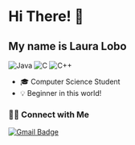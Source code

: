 <h1>Hi There! 👋</h1>

## My name is Laura Lobo
 ![Java](https://img.shields.io/badge/java-%23ED8B00.svg?style=for-the-badge&logo=openjdk&logoColor=white) ![C](https://img.shields.io/badge/c-%2300599C.svg?style=for-the-badge&logo=c&logoColor=white) ![C++](https://img.shields.io/badge/c++-%2300599C.svg?style=for-the-badge&logo=c%2B%2B&logoColor=white)
- 🎓 Computer Science Student
- 💡 Beginner in this world!

<h3> 🤝🏻 Connect with Me </h3>

<p align="center">

[![Gmail Badge](https://img.shields.io/badge/lauralobo364@gmail.com-D14836?style=for-the-badge&logo=gmail&logoColor=white&link=mailto:lauralobo364@gmail.com)](mailto:lauralobo364@gmail.com)

</p>
